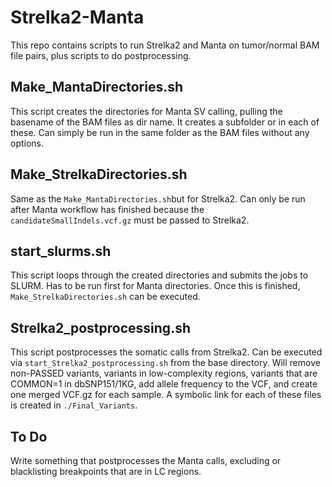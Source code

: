 # Strelka2-Manta
This repo contains scripts to run Strelka2 and Manta on tumor/normal BAM file pairs,
plus scripts to do postprocessing.

## Make_MantaDirectories.sh
This script creates the directories for Manta SV calling, pulling the basename of the BAM files as dir name.
It creates a subfolder <Somatic> or <Germline> in each of these. 
Can simply be run in the same folder as the BAM files without any options.
  
## Make_StrelkaDirectories.sh  
Same as the ```Make_MantaDirectories.sh```but for Strelka2. Can only be run after Manta workflow has 
finished because the ```candidateSmallIndels.vcf.gz``` must be passed to Strelka2.

## start_slurms.sh
This script loops through the created directories and submits the jobs to SLURM.
Has to be run first for Manta directories. 
Once this is finished, ```Make_StrelkaDirectories.sh``` can be executed.

## Strelka2_postprocessing.sh
This script postprocesses the somatic calls from Strelka2.
Can be executed via ```start_Strelka2_postprocessing.sh``` from the base directory.
Will remove non-PASSED variants, variants in low-complexity regions,
variants that are COMMON=1 in dbSNP151/1KG, add allele frequency to the VCF,
and create one merged VCF.gz for each sample.
A symbolic link for each of these files is created in ```./Final_Variants```.

## To Do
Write something that postprocesses the Manta calls, excluding or blacklisting breakpoints that are
in LC regions.
